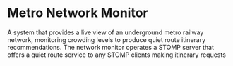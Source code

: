 # Metro Network Monitor

A system that provides a live view of an underground metro railway network, monitoring crowding levels to produce quiet route itinerary recommendations. The network monitor operates a STOMP server that offers a quiet route service to any STOMP clients making itinerary requests